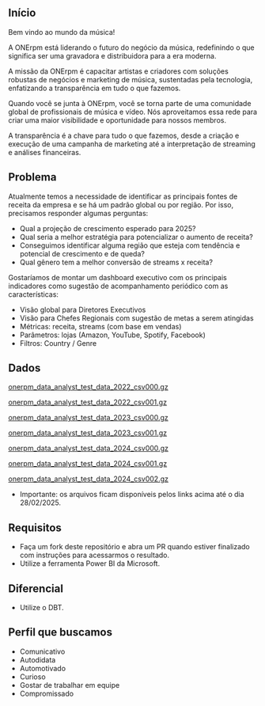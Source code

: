 ## Início

Bem vindo ao mundo da música!

A ONErpm está liderando o futuro do negócio da música, redefinindo o que significa ser uma gravadora e distribuidora para a era moderna.

A missão da ONErpm é capacitar artistas e criadores com soluções robustas de negócios e marketing de música, sustentadas pela tecnologia, enfatizando a transparência em tudo o que fazemos. 

Quando você se junta à ONErpm, você se torna parte de uma comunidade global de profissionais de música e vídeo. Nós aproveitamos essa rede para criar uma maior visibilidade e oportunidade para nossos membros.

A transparência é a chave para tudo o que fazemos, desde a criação e execução de uma campanha de marketing até a interpretação de streaming e análises financeiras.

## Problema

Atualmente temos a necessidade de identificar as principais fontes de receita da empresa e se há um padrão global ou por região. Por isso, precisamos responder algumas perguntas:
* Qual a projeção de crescimento esperado para 2025?
* Qual seria a melhor estratégia para potencializar o aumento de receita?
* Conseguimos identificar alguma região que esteja com tendência e potencial de crescimento e de queda?
* Qual gênero tem a melhor conversão de streams x receita?
  
Gostaríamos de montar um dashboard executivo com os principais indicadores como sugestão de acompanhamento periódico com as características: 
* Visão global para Diretores Executivos
* Visão para Chefes Regionais com sugestão de metas a serem atingidas
* Métricas: receita, streams (com base em vendas)
* Parâmetros: lojas (Amazon, YouTube, Spotify, Facebook)
* Filtros: Country / Genre

## Dados

[onerpm_data_analyst_test_data_2022_csv000.gz](https://1r-test-statsload.s3.amazonaws.com/onerpm_data_analyst_test_data/onerpm_data_analyst_test_data_2022_csv000.gz?X-Amz-Algorithm=AWS4-HMAC-SHA256&X-Amz-Credential=AKIAID4EBOF5PCF32WXQ/20250221/us-east-1/s3/aws4_request&X-Amz-Date=20250221T142201Z&X-Amz-Expires=604796&X-Amz-SignedHeaders=host&X-Amz-Signature=59bc5132307746a3b4e95e304082aaef7be21c756b1a818c591f65d71ccc16df)

[onerpm_data_analyst_test_data_2022_csv001.gz](https://1r-test-statsload.s3.amazonaws.com/onerpm_data_analyst_test_data/onerpm_data_analyst_test_data_2022_csv001.gz?X-Amz-Algorithm=AWS4-HMAC-SHA256&X-Amz-Credential=AKIAID4EBOF5PCF32WXQ/20250221/us-east-1/s3/aws4_request&X-Amz-Date=20250221T142201Z&X-Amz-Expires=604796&X-Amz-SignedHeaders=host&X-Amz-Signature=b782ffe09dec11de2f07ec93286e0fc8bdbc0d4e26e754841dc699b76433bcd7
)

[onerpm_data_analyst_test_data_2023_csv000.gz](https://1r-test-statsload.s3.amazonaws.com/onerpm_data_analyst_test_data/onerpm_data_analyst_test_data_2023_csv000.gz?X-Amz-Algorithm=AWS4-HMAC-SHA256&X-Amz-Credential=AKIAID4EBOF5PCF32WXQ/20250221/us-east-1/s3/aws4_request&X-Amz-Date=20250221T142201Z&X-Amz-Expires=604796&X-Amz-SignedHeaders=host&X-Amz-Signature=39d37f6941f5113232cf905cfadbabf00dbe598233e8d187994e8658bdbba2c2)

[onerpm_data_analyst_test_data_2023_csv001.gz](https://1r-test-statsload.s3.amazonaws.com/onerpm_data_analyst_test_data/onerpm_data_analyst_test_data_2023_csv001.gz?X-Amz-Algorithm=AWS4-HMAC-SHA256&X-Amz-Credential=AKIAID4EBOF5PCF32WXQ/20250221/us-east-1/s3/aws4_request&X-Amz-Date=20250221T142201Z&X-Amz-Expires=604796&X-Amz-SignedHeaders=host&X-Amz-Signature=4b33fece421e003f734a0b04bb03b77ff40411ceb12094a0f475c8416f887669)

[onerpm_data_analyst_test_data_2024_csv000.gz](https://1r-test-statsload.s3.amazonaws.com/onerpm_data_analyst_test_data/onerpm_data_analyst_test_data_2024_csv000.gz?X-Amz-Algorithm=AWS4-HMAC-SHA256&X-Amz-Credential=AKIAID4EBOF5PCF32WXQ/20250221/us-east-1/s3/aws4_request&X-Amz-Date=20250221T142201Z&X-Amz-Expires=604796&X-Amz-SignedHeaders=host&X-Amz-Signature=e443cf6db1151b8342b628123cb408cc990fb5723fce550c3d4268d5c9ee33f1)

[onerpm_data_analyst_test_data_2024_csv001.gz](https://1r-test-statsload.s3.amazonaws.com/onerpm_data_analyst_test_data/onerpm_data_analyst_test_data_2024_csv001.gz?X-Amz-Algorithm=AWS4-HMAC-SHA256&X-Amz-Credential=AKIAID4EBOF5PCF32WXQ/20250221/us-east-1/s3/aws4_request&X-Amz-Date=20250221T142201Z&X-Amz-Expires=604796&X-Amz-SignedHeaders=host&X-Amz-Signature=4ce899e55265dd78e160b224df146748dbceb8e267f90de27541015c54cb9885)

[onerpm_data_analyst_test_data_2024_csv002.gz](https://1r-test-statsload.s3.amazonaws.com/onerpm_data_analyst_test_data/onerpm_data_analyst_test_data_2024_csv002.gz?X-Amz-Algorithm=AWS4-HMAC-SHA256&X-Amz-Credential=AKIAID4EBOF5PCF32WXQ/20250221/us-east-1/s3/aws4_request&X-Amz-Date=20250221T142201Z&X-Amz-Expires=604796&X-Amz-SignedHeaders=host&X-Amz-Signature=2f5b7d58aab8b6aa9abd2371fcf85fe41831939d8a76f7d20331b0dddff43db6)

* Importante: os arquivos ficam disponíveis pelos links acima até o dia 28/02/2025.

## Requisitos

* Faça um fork deste repositório e abra um PR quando estiver finalizado com instruções para acessarmos o resultado.
* Utilize a ferramenta Power BI da Microsoft.

## Diferencial

* Utilize o DBT.

## Perfil que buscamos

* Comunicativo
* Autodidata
* Automotivado
* Curioso
* Gostar de trabalhar em equipe
* Compromissado

